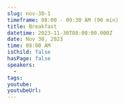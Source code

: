 ```yaml
---
slug: nov-30-1
timeframe: 08:00 - 09:30 AM (90 min)
title: Breakfast
datetime: 2023-11-30T08:00:00.000Z
date: Nov 30, 2023
time: 08:00 AM
isChild: false
hasPage: false
speakers:
  -
tags:
youtube:
youtubeUrl:
---
```

